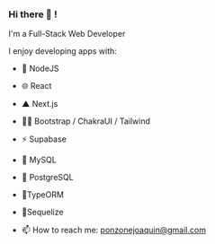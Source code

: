 ### Hi there 👋 !

I'm a Full-Stack Web Developer

I enjoy developing apps with:

- 📶 NodeJS
- 🌐 React
-  ▲  Next.js
- 💅🏽 Bootstrap / ChakraUI / Tailwind
- ⚡ Supabase
- 🐬 MySQL
- 🐘 PostgreSQL
- 🧩TypeORM
- 🧩Sequelize

- 📫 How to reach me: ponzonejoaquin@gmail.com
